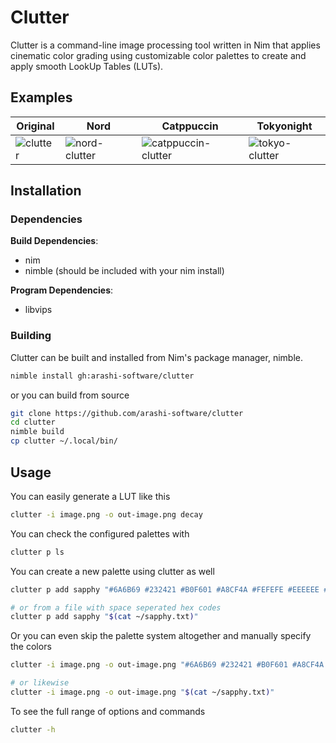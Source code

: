 # Clutter
Clutter is a command-line image processing tool written in Nim that applies cinematic color grading using customizable color palettes to create and apply smooth LookUp Tables (LUTs).
## Examples

| Original         | Nord | Catppuccin                  | Tokyonight             |
| ---------------- | ---- | --------------------------- | ---------------------- |
| ![clutter](https://github.com/user-attachments/assets/7e2b86cb-a531-4031-984c-3367b8982b74) | ![nord-clutter](https://github.com/user-attachments/assets/b0010509-5aca-4901-8301-a0762ed8befb) | ![catppuccin-clutter](https://github.com/user-attachments/assets/4a80774a-f863-47a4-8342-70abda49fd08) | ![tokyo-clutter](https://github.com/user-attachments/assets/f8c8c7fb-d492-4e6f-a08f-1b8439c928ac) |

## Installation
### Dependencies
**Build Dependencies**:
- nim
- nimble (should be included with your nim install)

**Program Dependencies**:
- libvips
### Building
Clutter can be built and installed from Nim's package manager, nimble.
```sh
nimble install gh:arashi-software/clutter
```
or you can build from source
```sh
git clone https://github.com/arashi-software/clutter
cd clutter
nimble build
cp clutter ~/.local/bin/
```

## Usage
You can easily generate a LUT like this
```sh
clutter -i image.png -o out-image.png decay
```

You can check the configured palettes with
```sh
clutter p ls
```

You can create a new palette using clutter as well
```sh
clutter p add sapphy "#6A6B69 #232421 #B0F601 #A8CF4A #FEFEFE #EEEEEE #FF715B #E88873 #F991CC #D8829D #AFCBFF #85BDBF #D7F9FF #74D3AE #F3E9D2 #F9FBB2 #FFB17A #DE6E4B"

# or from a file with space seperated hex codes
clutter p add sapphy "$(cat ~/sapphy.txt)"
```

Or you can even skip the palette system altogether and manually specify the colors
```sh
clutter -i image.png -o out-image.png "#6A6B69 #232421 #B0F601 #A8CF4A #FEFEFE #EEEEEE #FF715B #E88873 #F991CC #D8829D #AFCBFF #85BDBF #D7F9FF #74D3AE #F3E9D2 #F9FBB2 #FFB17A #DE6E4B"

# or likewise
clutter -i image.png -o out-image.png "$(cat ~/sapphy.txt)"
```

To see the full range of options and commands
```sh
clutter -h
```

